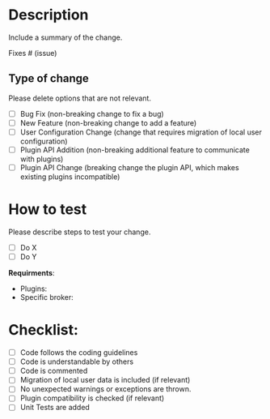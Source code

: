 # Description

Include a summary of the change. 

Fixes # (issue)

## Type of change

Please delete options that are not relevant.

- [ ] Bug Fix (non-breaking change to fix a bug)
- [ ] New Feature (non-breaking change to add a feature)
- [ ] User Configuration Change (change that requires migration of local user configuration)
- [ ] Plugin API Addition (non-breaking additional feature to communicate with plugins)
- [ ] Plugin API Change (breaking change the plugin API, which makes existing plugins incompatible) 

# How to test

Please describe steps to test your change.

- [ ] Do X
- [ ] Do Y

**Requirments**:
* Plugins:
* Specific broker:

# Checklist:

- [ ] Code follows the coding guidelines
- [ ] Code is understandable by others
- [ ] Code is commented
- [ ] Migration of local user data is included (if relevant)
- [ ] No unexpected warnings or exceptions are thrown.
- [ ] Plugin compatibility is checked (if relevant)
- [ ] Unit Tests are added